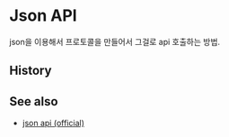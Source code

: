 # Json API

json을 이용해서 프로토콜을 만들어서 그걸로 api 호출하는 방법.

## History

## See also

- [json api (official)](https://jsonapi.org/)